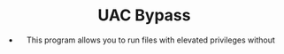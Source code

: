 <div align="center">

# UAC Bypass

- This program allows you to run files with elevated privileges without